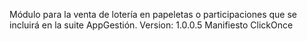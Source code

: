 Módulo para la venta de lotería en papeletas o participaciones que se incluirá en la suite AppGestión. 
Version: 1.0.0.5
Manifiesto ClickOnce
